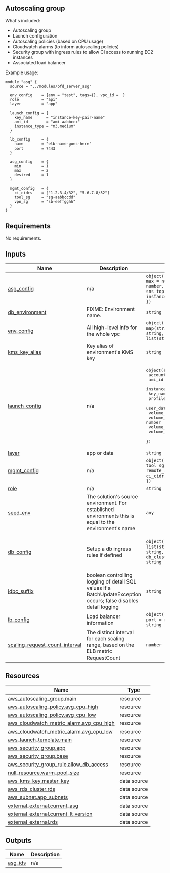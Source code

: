 ## Autoscaling group

What's included:

- Autoscaling group
- Launch configuration
- Autoscaling policies (based on CPU usage)
- Cloudwatch alarms (to inform autoscaling policies)
- Security group with ingress rules to allow CI access to running EC2 instances
- Associated load balancer

Example usage:

```
module "asg" {
  source = "../modules/bfd_server_asg"

  env_config    = {env = "test", tags={}, vpc_id =  }
  role          = "api"
  layer         = "app"

  launch_config = {
    key_name      = "instance-key-pair-name"
    ami_id        = "ami-aabbccx"
    instance_type = "m3.medium"
  }

  lb_config     = {
    name        = "elb-name-goes-here"
    port        = 7443         
  }

  asg_config    = {
    min         = 1
    max         = 2
    desired     = 1
  }

  mgmt_config   = {
    ci_cidrs    = ["1.2.3.4/32", "5.6.7.8/32"]
    tool_sg     = "sg-aabbccdd"
    vpn_sg      = "sb-eeffgghh"
  }
}
```

<!-- BEGIN_TF_DOCS -->
<!-- GENERATED WITH `terraform-docs .`
     Manually updating the README.md will be overwritten.
     For more details, see the file '.terraform-docs.yml' or
     https://terraform-docs.io/user-guide/configuration/
-->
## Requirements

No requirements.

<!-- GENERATED WITH `terraform-docs .`
     Manually updating the README.md will be overwritten.
     For more details, see the file '.terraform-docs.yml' or
     https://terraform-docs.io/user-guide/configuration/
-->

## Inputs

| Name | Description | Type | Default | Required |
|------|-------------|------|---------|:--------:|
| <a name="input_asg_config"></a> [asg\_config](#input\_asg\_config) | n/a | `object({ min = number, max = number, max_warm = number, desired = number, sns_topic_arn = string, instance_warmup = number })` | n/a | yes |
| <a name="input_db_environment"></a> [db\_environment](#input\_db\_environment) | FIXME: Environment name. | `string` | n/a | yes |
| <a name="input_env_config"></a> [env\_config](#input\_env\_config) | All high-level info for the whole vpc | `object({ default_tags = map(string), vpc_id = string, azs = list(string) })` | n/a | yes |
| <a name="input_kms_key_alias"></a> [kms\_key\_alias](#input\_kms\_key\_alias) | Key alias of environment's KMS key | `string` | n/a | yes |
| <a name="input_launch_config"></a> [launch\_config](#input\_launch\_config) | n/a | <pre>object({<br>    account_id        = string<br>    ami_id            = string<br>    instance_type     = string<br>    key_name          = string<br>    profile           = string<br>    user_data_tpl     = string<br>    volume_iops       = string<br>    volume_size       = number<br>    volume_throughput = number<br>    volume_type       = string<br>  })</pre> | n/a | yes |
| <a name="input_layer"></a> [layer](#input\_layer) | app or data | `string` | n/a | yes |
| <a name="input_mgmt_config"></a> [mgmt\_config](#input\_mgmt\_config) | n/a | `object({ vpn_sg = string, tool_sg = string, remote_sg = string, ci_cidrs = list(string) })` | n/a | yes |
| <a name="input_role"></a> [role](#input\_role) | n/a | `string` | n/a | yes |
| <a name="input_seed_env"></a> [seed\_env](#input\_seed\_env) | The solution's source environment. For established environments this is equal to the environment's name | `any` | n/a | yes |
| <a name="input_db_config"></a> [db\_config](#input\_db\_config) | Setup a db ingress rules if defined | `object({ db_sg = list(string), role = string, db_cluster_identifier = string })` | <pre>{<br>  "db_cluster_identifier": null,<br>  "db_sg": [],<br>  "role": null<br>}</pre> | no |
| <a name="input_jdbc_suffix"></a> [jdbc\_suffix](#input\_jdbc\_suffix) | boolean controlling logging of detail SQL values if a BatchUpdateException occurs; false disables detail logging | `string` | `"?logServerErrorDetail=false"` | no |
| <a name="input_lb_config"></a> [lb\_config](#input\_lb\_config) | Load balancer information | `object({ name = string, port = number, sg = string })` | `null` | no |
| <a name="input_scaling_request_count_interval"></a> [scaling\_request\_count\_interval](#input\_scaling\_request\_count\_interval) | The distinct interval for each scaling range, based on the ELB metric RequestCount | `number` | `5000` | no |

<!-- GENERATED WITH `terraform-docs .`
     Manually updating the README.md will be overwritten.
     For more details, see the file '.terraform-docs.yml' or
     https://terraform-docs.io/user-guide/configuration/
-->

## Resources

| Name | Type |
|------|------|
| [aws_autoscaling_group.main](https://registry.terraform.io/providers/hashicorp/aws/latest/docs/resources/autoscaling_group) | resource |
| [aws_autoscaling_policy.avg_cpu_high](https://registry.terraform.io/providers/hashicorp/aws/latest/docs/resources/autoscaling_policy) | resource |
| [aws_autoscaling_policy.avg_cpu_low](https://registry.terraform.io/providers/hashicorp/aws/latest/docs/resources/autoscaling_policy) | resource |
| [aws_cloudwatch_metric_alarm.avg_cpu_high](https://registry.terraform.io/providers/hashicorp/aws/latest/docs/resources/cloudwatch_metric_alarm) | resource |
| [aws_cloudwatch_metric_alarm.avg_cpu_low](https://registry.terraform.io/providers/hashicorp/aws/latest/docs/resources/cloudwatch_metric_alarm) | resource |
| [aws_launch_template.main](https://registry.terraform.io/providers/hashicorp/aws/latest/docs/resources/launch_template) | resource |
| [aws_security_group.app](https://registry.terraform.io/providers/hashicorp/aws/latest/docs/resources/security_group) | resource |
| [aws_security_group.base](https://registry.terraform.io/providers/hashicorp/aws/latest/docs/resources/security_group) | resource |
| [aws_security_group_rule.allow_db_access](https://registry.terraform.io/providers/hashicorp/aws/latest/docs/resources/security_group_rule) | resource |
| [null_resource.warm_pool_size](https://registry.terraform.io/providers/hashicorp/null/latest/docs/resources/resource) | resource |
| [aws_kms_key.master_key](https://registry.terraform.io/providers/hashicorp/aws/latest/docs/data-sources/kms_key) | data source |
| [aws_rds_cluster.rds](https://registry.terraform.io/providers/hashicorp/aws/latest/docs/data-sources/rds_cluster) | data source |
| [aws_subnet.app_subnets](https://registry.terraform.io/providers/hashicorp/aws/latest/docs/data-sources/subnet) | data source |
| [external_external.current_asg](https://registry.terraform.io/providers/hashicorp/external/latest/docs/data-sources/external) | data source |
| [external_external.current_lt_version](https://registry.terraform.io/providers/hashicorp/external/latest/docs/data-sources/external) | data source |
| [external_external.rds](https://registry.terraform.io/providers/hashicorp/external/latest/docs/data-sources/external) | data source |

<!-- GENERATED WITH `terraform-docs .`
     Manually updating the README.md will be overwritten.
     For more details, see the file '.terraform-docs.yml' or
     https://terraform-docs.io/user-guide/configuration/
-->

## Outputs

| Name | Description |
|------|-------------|
| <a name="output_asg_ids"></a> [asg\_ids](#output\_asg\_ids) | n/a |
<!-- END_TF_DOCS -->
